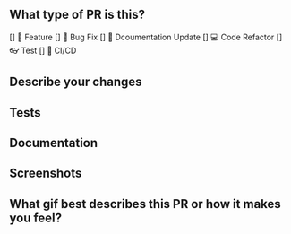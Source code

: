 ## What type of PR is this?
[] :star2: Feature
[] :bug: Bug Fix
[] :notebook: Dcoumentation Update
[] :computer: Code Refactor
[] :eyeglasses: Test
[] :traffic_light: CI/CD

## Describe your changes

## Tests

## Documentation

## Screenshots

## What gif best describes this PR or how it makes you feel?